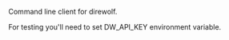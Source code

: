 Command line client for direwolf.


For testing you'll need to set DW_API_KEY environment variable.
